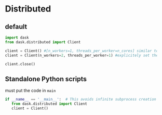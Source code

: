 # Distributed

## default
```py
import dask
from dask.distributed import Client

client = Client() #[n_workers=1, threads_per_worker=n_cores] similar to threads
client = Client(n_workers=2, threads_per_worker=1) #explicitely set the workers and threads

client.close()
```

## Standalone Python scripts
must put the code in `main`
```py
if __name__ == '__main__':  # This avoids infinite subprocess creation
   from dask.distributed import Client
   client = Client()
```
